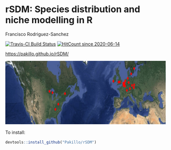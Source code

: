 rSDM: Species distribution and niche modelling in R
================
Francisco Rodriguez-Sanchez

<!-- badges: start -->

[![Travis-CI Build
Status](https://travis-ci.org/Pakillo/rSDM.svg?branch=master)](https://travis-ci.org/Pakillo/rSDM)
[![HitCount
since 2020-06-14](http://hits.dwyl.com/Pakillo/rSDM.svg)](http://hits.dwyl.com/Pakillo/rSDM)
<!-- badges: end -->

<https://pakillo.github.io/rSDM/>

<img src='logo.jpg' height="200" width="100%"/>

To install:

``` r
devtools::install_github("Pakillo/rSDM")
```

